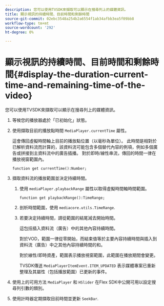 ```yaml
---
description: 您可以使用TVSDK來擷取可以顯示在搜尋列上的媒體資訊。
title: 顯示視訊的持續時間、目前時間和剩餘時間
source-git-commit: 02ebc3548a254b2a6554f1ab34afbb3ea5f09bb8
workflow-type: tm+mt
source-wordcount: '292'
ht-degree: 0%

---
```


# 顯示視訊的持續時間、目前時間和剩餘時間{#display-the-duration-current-time-and-remaining-time-of-the-video}

您可以使用TVSDK來擷取可以顯示在搜尋列上的媒體資訊。

1. 等候您的播放器處於「已初始化」狀態。
1. 使用擷取目前的播放點時間 `MediaPlayer.currentTime` 屬性。

   這會傳回虛擬時間軸上目前的播放點位置（以毫秒為單位）。 此時間是相對於已解析資料流而計算的，該資料流可能包含多個替代內容的例項，例如多個廣告或拼接到主資料流中的廣告插播。 對於即時/線性串流，傳回的時間一律在播放視窗範圍內。

   ```
   function get currentTime():Number;
   ```

1. 擷取資料流的播放範圍並決定持續時間。
   1. 使用 `mediaPlayer.playbackRange` 屬性以取得虛擬時間軸時間範圍。

      ```
      function get playbackRange():TimeRange;
      ```

   1. 剖析時間範圍，使用 `mediacore.utils.TimeRange`.
   1. 若要決定持續時間，請從範圍的結尾減去開始時間。

      這包括插入資料流（廣告）中的其他內容持續時間。

      對於VOD，範圍一律從零開始，而結束值等於主要內容持續時間與插入到資料流（廣告）中之其他內容持續時間的和。

      對於線性/即時資產，範圍表示播放視窗範圍，此範圍在播放期間會變更。

      TVSDK傳送 `MediaPlayerItemEvent.ITEM_UPDATED` 表示媒體專案已重新整理及其屬性（包括播放範圍）已更新的事件。

1. 使用上的可用方法 `MediaPlayer` 和 `HSlider` 在Flex SDK中公開可用以設定搜尋列引數的類別。

1. 使用計時器定期擷取目前時間並更新 `SeekBar`.
